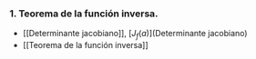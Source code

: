 ### 1. Teorema de la función inversa.
- [[Determinante jacobiano]], [$J_f(a)$](Determinante jacobiano)
- [[Teorema de la función inversa]]